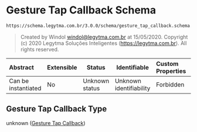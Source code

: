 # Gesture Tap Callback Schema

```txt
https://schema.legytma.com.br/3.0.0/schema/gesture_tap_callback.schema.json
```




> Created by Windol [windol@legytma.com.br](mailto:windol@legytma.com.br) at 15/05/2020.
> Copyright (c) 2020 Legytma Soluções Inteligentes (<https://legytma.com.br>). All rights reserved.
>

| Abstract            | Extensible | Status         | Identifiable            | Custom Properties | Additional Properties | Access Restrictions | Defined In                                                                                            |
| :------------------ | ---------- | -------------- | ----------------------- | :---------------- | --------------------- | ------------------- | ----------------------------------------------------------------------------------------------------- |
| Can be instantiated | No         | Unknown status | Unknown identifiability | Forbidden         | Allowed               | none                | [gesture_tap_callback.schema.json](../schema/gesture_tap_callback.schema.json) |

## Gesture Tap Callback Type

unknown ([Gesture Tap Callback](gesture_tap_callback.md))
